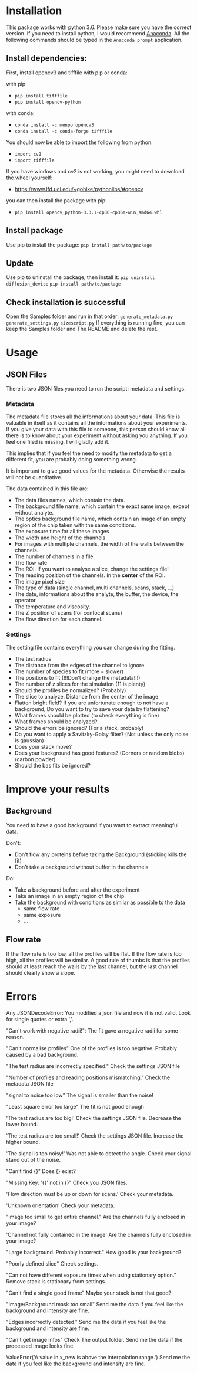 # Installation

This package works with python 3.6.
Please make sure you have the correct version.
If you need to install python, I would recommend [Anaconda](https://www.anaconda.com).
All the following commands should be typed in the `Anaconda prompt` application.

## Install dependencies:
First, install opencv3 and tifffile with pip or conda:

with pip:
- `pip install tifffile`
- `pip install opencv-python`

with conda:
- `conda install -c menpo opencv3`
- `conda install -c conda-forge tifffile`

You should now be able to import the following from python:
- `import cv2`
- `import tifffile`

If you have windows and cv2 is not working, you might need to download the wheel yourself:
- https://www.lfd.uci.edu/~gohlke/pythonlibs/#opencv

you can then install the package with pip:
- `pip install opencv_python‑3.3.1‑cp36‑cp36m‑win_amd64.whl`

## Install package
Use pip to install the package:
`pip install path/to/package`

## Update
Use pip to uninstall the package, then install it:
`pip uninstall diffusion_device`
`pip install path/to/package`

## Check installation is successful
Open the Samples folder and run in that order:
`generate_metadata.py`
`generate_settings.py`
`sizescript.py`
If everything is running fine, you can keep the Samples folder and
The README and delete the rest.

# Usage

## JSON Files
There is two JSON files you need to run the script: metadata and settings.

### Metadata
The metadata file stores all the informations about your data.
This file is valuable in itself as it contains all the informations about your experiments.
If you give your data with this file to someone,
this person should know all there is to know
about your experiment without asking you anything.
If you feel one filed is missing, I will gladly add it.

This implies that if you feel the need to modify the metadata to get a different fit,
you are probably doing something wrong.

It is important to give good values for the metadata.
Otherwise the results will not be quantitative.

The data contained in this file are:
- The data files names, which contain the data.
- The background file name, which contain the exact same image,
  except without analyte.
- The optics background file name, which contain an image of an empty region
  of the chip taken with the same conditions.
- The exposure time for all these images
- The width and height of the channels
- For images with multiple channels, the width of the walls between the channels.
- The number of channels in a file
- The flow rate
- The ROI. If you want to analyse a slice, change the settings file!
- The reading position of the channels. In the **center** of the ROI.
- The image pixel size
- The type of data (single channel, multi channels, scans, stack, ...)
- The date, informations about the analyte, the buffer, the device, the operator.
- The temperature and viscosity.
- The Z position of scans (for confocal scans)
- The flow direction for each channel.

### Settings
The setting file contains everything you can change during the fitting.

- The test radius
- The distance from the edges of the channel to ignore.
- The number of species to fit (more = slower)
- The positions to fit (!!!Don't change the metadata!!!)
- The number of z slices for the simulation (11 is plenty)
- Should the profiles be normalized? (Probably)
- The slice to analyze. Distance from the center of the image.
- Flatten bright field? If you are unfortunate enough to not have a background,
  Do you want to try to save your data by flattening?
- What frames should be plotted (to check everything is fine)
- What frames should be analyzed?
- Should the errors be ignored? (For a stack, probably)
- Do you want to apply a Savitzky-Golay filter? (Not unless the only noise is gaussian)
- Does your stack move?
- Does your background has good features? (Corners or random blobs) (carbon powder)
- Should the bas fits be ignored?

# Improve your results
## Background
You need to have a good background if you want to extract meaningful data.

Don't:
- Don't flow any proteins before taking the Background (sticking kills the fit)
- Don't take a background without buffer in the channels

Do:
- Take a background before and after the experiment
- Take an image in an empty region of the chip
- Take the background with conditions as similar as possible to the data
  - same flow rate
  - same exposure
  - ...

## Flow rate
If the flow rate is too low, all the profiles will be flat.
If the flow rate is too high, all the profiles will be similar.
A good rule of thumbs is that the profiles should at least reach the walls
by the last channel, but the last channel should clearly show a slope.

# Errors
Any JSONDecodeError:
You modified a json file and now it is not valid. Look for single quotes or extra ','.

"Can't work with negative radii!":
The fit gave a negative radii for some reason.

"Can't normalise profiles"
One of the profiles is too negative. Probably caused by a bad background.

"The test radius are incorrectly specified."
Check the settings JSON file

"Number of profiles and reading positions mismatching."
Check the metadata JSON file

"signal to noise too low"
The signal is smaller than the noise!

"Least square error too large"
The fit is not good enough

'The test radius are too big!'
Check the settings JSON file. Decrease the lower bound.

'The test radius are too small!'
Check the settings JSON file. Increase the higher bound.

'The signal is too noisy!'
Was not able to detect the angle. Check your signal stand out of the noise.

"Can't find {}"
Does {} exist?

"Missing Key: '{}' not in {}"
Check you JSON files.

'Flow direction must be up or down for scans.'
Check your metadata.

'Unknown orientation'
Check your metadata.

"image too small to get entire channel."
Are the channels fully enclosed in your image?

'Channel not fully contained in the image'
Are the channels fully enclosed in your image?

"Large background. Probably incorrect."
How good is your background?

"Poorly defined slice"
Check settings.

"Can not have different exposure times when using stationary option."
Remove stack is stationary from settings.

"Can't find a single good frame"
Maybe your stack is not that good?

"Image/Background mask too small"
Send me the data if you feel like the background and intensity are fine.

"Edges incorrectly detected."
Send me the data if you feel like the background and intensity are fine.

"Can't get image infos"
Check The output folder. Send me the data if the processed image looks fine.

ValueError('A value in x_new is above the interpolation range.')
Send me the data if you feel like the background and intensity are fine.
